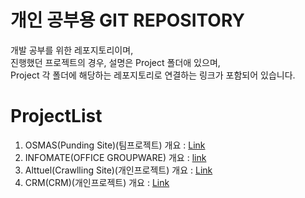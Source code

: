 # 개인 공부용 GIT REPOSITORY

개발 공부를 위한 레포지토리이며,  
진행했던 프로젝트의 경우, 설명은 Project 폴더애 있으며,  
Project 각 폴더에 해당하는 레포지토리로 연결하는 링크가 포함되어 있습니다.


# ProjectList
1. OSMAS(Punding Site)(팀프로젝트) 개요 : [Link](./Project/OSMAS/)
2. INFOMATE(OFFICE GROUPWARE) 개요 : [link](./Project/INFOMATE/) 
3. Alttuel(Crawlling Site)(개인프로젝트) 개요 : [Link](./Project/alttuel/)
4. CRM(CRM)(개인프로젝트) 개요 : [Link](./Project/CRM/)
